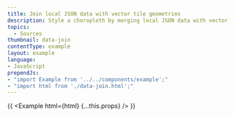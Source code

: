 ```yaml
---
title: Join local JSON data with vector tile geometries
description: Style a choropleth by merging local JSON data with vector tile geometries.
topics:
  - Sources
thumbnail: data-join
contentType: example
layout: example
language:
- JavaScript
prependJs:
- "import Example from '../../components/example';"
- "import html from './data-join.html';"
---
```


{{ <Example html={html} {...this.props} /> }}
